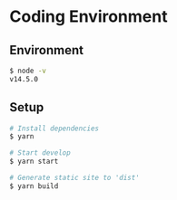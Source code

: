 # Coding Environment

## Environment

```bash
$ node -v
v14.5.0
```

## Setup

```bash
# Install dependencies
$ yarn

# Start develop
$ yarn start

# Generate static site to 'dist'
$ yarn build
```
